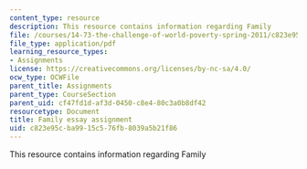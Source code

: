 ```yaml
---
content_type: resource
description: This resource contains information regarding Family
file: /courses/14-73-the-challenge-of-world-poverty-spring-2011/c823e95cba9915c576fb8039a5b21f86_MIT14_73S11_family.pdf
file_type: application/pdf
learning_resource_types:
- Assignments
license: https://creativecommons.org/licenses/by-nc-sa/4.0/
ocw_type: OCWFile
parent_title: Assignments
parent_type: CourseSection
parent_uid: cf47fd1d-af3d-0450-c8e4-80c3a0b8df42
resourcetype: Document
title: Family essay assignment
uid: c823e95c-ba99-15c5-76fb-8039a5b21f86
---
```

This resource contains information regarding Family